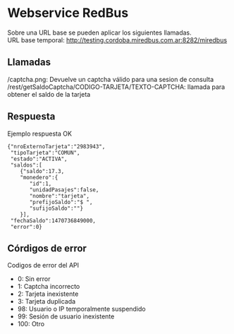 # Webservice RedBus
Sobre una URL base se pueden aplicar los siguientes llamadas.  
URL base temporal: http://testing.cordoba.miredbus.com.ar:8282/miredbus  

## Llamadas
/captcha.png: Devuelve un captcha válido para una sesion de consulta
/rest/getSaldoCaptcha/CODIGO-TARJETA/TEXTO-CAPTCHA: llamada para obtener el saldo de la tarjeta

## Respuesta
Ejemplo respuesta OK
```
{"nroExternoTarjeta":"2983943",
 "tipoTarjeta":"COMUN",
 "estado":"ACTIVA",
 "saldos":[
    {"saldo":17.3,
    "monedero":{
       "id":1,
       "unidadPasajes":false,
       "nombre":"tarjeta",
       "prefijoSaldo":"$ ",
       "sufijoSaldo":""}
    }],
 "fechaSaldo":1470736849000,
 "error":0}
```

## Córdigos de error
Codigos de error del API
 - 0: Sin error
 - 1: Captcha incorrecto
 - 2: Tarjeta inexistente
 - 3: Tarjeta duplicada
 - 98: Usuario o IP temporalmente suspendido
 - 99: Sesión de usuario inexistente
 - 100: Otro
